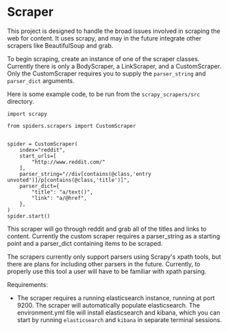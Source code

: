 # Scraper

This project is designed to handle the broad issues involved in scraping the web for content. It uses scrapy, and may in the future integrate other scrapers like BeautifulSoup and grab.

To begin scraping, create an instance of one of the scraper classes. Currently there is only a BodyScraper, a LinkScraper, and a CustomScraper. Only the CustomScraper requires you to supply the `parser_string` and `parser_dict` arguments.

Here is some example code, to be run from the `scrapy_scrapers/src` directory.
```
import scrapy

from spiders.scrapers import CustomScraper


spider = CustomScraper(
    index="reddit",
    start_urls=[
        "http://www.reddit.com/"
    ],
    parser_string="//div[contains(@class,'entry unvoted')]/p[contains(@class,'title')]",
    parser_dict={
        "title": "a/text()",
        "link": "a/@href",
    },
)
spider.start()
```
This scraper will go through reddit and grab all of the titles and links to content. Currently the custom scraper requires a parser_string as a starting point and a parser_dict containing items to be scraped.

The scrapers currently only support parsers using Scrapy's xpath tools, but there are plans for including other parsers in the future. Currently, to properly use this tool a user will have to be familiar with xpath parsing.

Requirements:
- The scraper requires a running elasticsearch instance, running at port 9200. The scraper will automatically populate elasticsearch. The environment.yml file will install elasticsearch and kibana, which you can start by running `elasticsearch` and `kibana` in separate terminal sessions.
